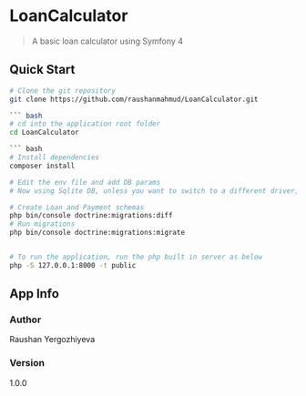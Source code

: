 # LoanCalculator

> A basic loan calculator using Symfony 4

## Quick Start

``` bash
# Clone the git repository
git clone https://github.com/raushanmahmud/LoanCalculator.git

``` bash
# cd into the application root folder
cd LoanCalculator

``` bash
# Install dependencies
composer install

# Edit the env file and add DB params
# Now using Sqlite DB, unless you want to switch to a different driver, you can keep the default values in the .env file

# Create Loan and Payment schemas
php bin/console doctrine:migrations:diff
# Run migrations
php bin/console doctrine:migrations:migrate


# To run the application, run the php built in server as below
php -S 127.0.0.1:8000 -t public

```

## App Info

### Author

Raushan Yergozhiyeva

### Version

1.0.0